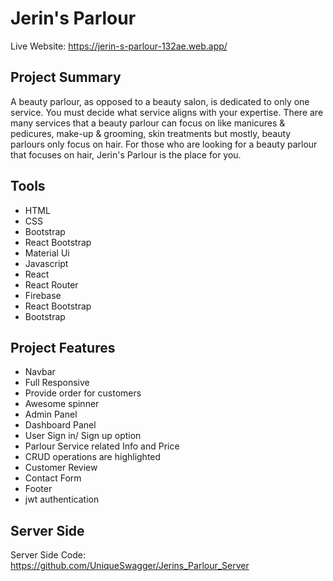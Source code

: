 # Jerin's Parlour

Live Website: https://jerin-s-parlour-132ae.web.app/

## Project Summary

A beauty parlour, as opposed to a beauty salon, is dedicated to only one service. You must decide what service aligns with your expertise. There are many services that a beauty parlour can focus on like manicures & pedicures, make-up & grooming, skin treatments but mostly, beauty parlours only focus on hair. For those who are looking for a beauty parlour that focuses on hair, Jerin's Parlour is the place for you.

## Tools

- HTML
- CSS
- Bootstrap
- React Bootstrap
- Material Ui
- Javascript
- React
- React Router
- Firebase
- React Bootstrap
- Bootstrap

## Project Features

- Navbar
- Full Responsive
- Provide order for customers
- Awesome spinner
- Admin Panel
- Dashboard Panel
- User Sign in/ Sign up option
- Parlour Service related Info and Price
- CRUD operations are highlighted
- Customer Review
- Contact Form
- Footer
- jwt authentication

## Server Side

Server Side Code: https://github.com/UniqueSwagger/Jerins_Parlour_Server
